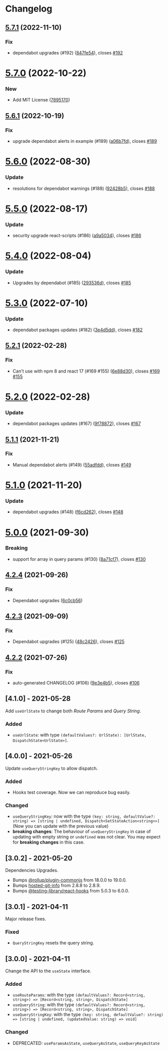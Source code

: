 # Changelog

## [5.7.1](https://github.com/baruchiro/use-route-as-state/compare/v5.7.0...v5.7.1) (2022-11-10)


### Fix

* dependabot upgrades (#192) ([847fe54](https://github.com/baruchiro/use-route-as-state/commit/847fe5449de5c406872c72ac3989980fa286e863)), closes [#192](https://github.com/baruchiro/use-route-as-state/issues/192)

# [5.7.0](https://github.com/baruchiro/use-route-as-state/compare/v5.6.1...v5.7.0) (2022-10-22)


### New

* Add MIT License ([7895170](https://github.com/baruchiro/use-route-as-state/commit/7895170fcedb058e4dc871b229e0cbe05d3da8d8))

## [5.6.1](https://github.com/baruchiro/use-route-as-state/compare/v5.6.0...v5.6.1) (2022-10-19)


### Fix

* upgrade dependabot alerts in example (#189) ([a06b7fd](https://github.com/baruchiro/use-route-as-state/commit/a06b7fd92754e6989447038fba857948e85c3a58)), closes [#189](https://github.com/baruchiro/use-route-as-state/issues/189)

# [5.6.0](https://github.com/baruchiro/use-route-as-state/compare/v5.5.0...v5.6.0) (2022-08-30)


### Update

* resolutions for dependabot warnings (#188) ([92428b5](https://github.com/baruchiro/use-route-as-state/commit/92428b56ea916623883a7b7a22d5ed2362fbcb4b)), closes [#188](https://github.com/baruchiro/use-route-as-state/issues/188)

# [5.5.0](https://github.com/baruchiro/use-route-as-state/compare/v5.4.0...v5.5.0) (2022-08-17)


### Update

* security upgrade react-scripts (#186) ([a9a5034](https://github.com/baruchiro/use-route-as-state/commit/a9a5034fcd6c79c7390245b9cebb8d595d4735a5)), closes [#186](https://github.com/baruchiro/use-route-as-state/issues/186)

# [5.4.0](https://github.com/baruchiro/use-route-as-state/compare/v5.3.0...v5.4.0) (2022-08-04)


### Update

* Upgrades by dependabot (#185) ([293536d](https://github.com/baruchiro/use-route-as-state/commit/293536d88f90fe4e8e0b693d74979941527a61bb)), closes [#185](https://github.com/baruchiro/use-route-as-state/issues/185)

# [5.3.0](https://github.com/baruchiro/use-route-as-state/compare/v5.2.1...v5.3.0) (2022-07-10)


### Update

* dependabot packages updates (#182) ([3e4d5dd](https://github.com/baruchiro/use-route-as-state/commit/3e4d5dd7bfbb01e096040fe06025c84cae1a044a)), closes [#182](https://github.com/baruchiro/use-route-as-state/issues/182)

## [5.2.1](https://github.com/baruchiro/use-route-as-state/compare/v5.2.0...v5.2.1) (2022-02-28)


### Fix

* Can't use with npm 8 and react 17 (#169 #155) ([6e88d30](https://github.com/baruchiro/use-route-as-state/commit/6e88d306b18100baa7b478202c92c8ba1e9d298e)), closes [#169](https://github.com/baruchiro/use-route-as-state/issues/169) [#155](https://github.com/baruchiro/use-route-as-state/issues/155)

# [5.2.0](https://github.com/baruchiro/use-route-as-state/compare/v5.1.1...v5.2.0) (2022-02-28)


### Update

* dependabot packages updates (#167) ([9f78872](https://github.com/baruchiro/use-route-as-state/commit/9f78872da517f6a63bea82ac0ea6e4f65a120a69)), closes [#167](https://github.com/baruchiro/use-route-as-state/issues/167)

## [5.1.1](https://github.com/baruchiro/use-route-as-state/compare/v5.1.0...v5.1.1) (2021-11-21)


### Fix

* Manual dependabot alerts (#149) ([55adfdd](https://github.com/baruchiro/use-route-as-state/commit/55adfdd7dbcdfdc1bcca25a7100628d7e7294546)), closes [#149](https://github.com/baruchiro/use-route-as-state/issues/149)

# [5.1.0](https://github.com/baruchiro/use-route-as-state/compare/v5.0.0...v5.1.0) (2021-11-20)


### Update

* dependabot upgrades (#148) ([f6cd262](https://github.com/baruchiro/use-route-as-state/commit/f6cd26241523e69f9a20b55af039619f520dead9)), closes [#148](https://github.com/baruchiro/use-route-as-state/issues/148)

# [5.0.0](https://github.com/baruchiro/use-route-as-state/compare/v4.2.4...v5.0.0) (2021-09-30)


### Breaking

* support for array in query params (#130) ([8a71cf7](https://github.com/baruchiro/use-route-as-state/commit/8a71cf71d7689e0adef9d7e588b10e489ea0f07a)), closes [#130](https://github.com/baruchiro/use-route-as-state/issues/130)

## [4.2.4](https://github.com/baruchiro/use-route-as-state/compare/v4.2.3...v4.2.4) (2021-09-26)


### Fix

* Dependabot upgrades ([6c0cb56](https://github.com/baruchiro/use-route-as-state/commit/6c0cb56cda204f40891a88f4e7033cc0451e02d3))

## [4.2.3](https://github.com/baruchiro/use-route-as-state/compare/v4.2.2...v4.2.3) (2021-09-09)


### Fix

* Dependabot upgrades (#125) ([48c2426](https://github.com/baruchiro/use-route-as-state/commit/48c2426006554fac8be6a872fe11c5610d33f1f2)), closes [#125](https://github.com/baruchiro/use-route-as-state/issues/125)

## [4.2.2](https://github.com/baruchiro/use-route-as-state/compare/v4.2.1...v4.2.2) (2021-07-26)


### Fix

* auto-generated CHANGELOG (#106) ([9e3e4b5](https://github.com/baruchiro/use-route-as-state/commit/9e3e4b5c98bbdb0669ccb8db1ac6e9fa63476ddd)), closes [#106](https://github.com/baruchiro/use-route-as-state/issues/106)

## [4.1.0] - 2021-05-28

Add `useUrlState` to change both *Route Params* and *Query String*.

### Added

- `useUrlState`: with type `(defaultValues?: UrlState): [UrlState, DispatchState<UrlState>]`.

## [4.0.0] - 2021-05-26

Update `useQueryStringKey` to allow dispatch.

### Added

- Hooks test coverage. Now we can reproduce bug easily.

### Changed

- `useQueryStringKey`: now with the type `(key: string, defaultValue?: string) => [string | undefined, Dispatch<SetStateAction<string>>]` (Now you can update with the previous value)
- **breaking changes**: The behaviour of `useQueryStringKey` in case of updating with empty string or `undefined` was not clear. You may expect for **breaking changes** in this case.

## [3.0.2] - 2021-05-20

Dependencies Upgrades.

- Bumps [@rollup/plugin-commonjs](https://github.com/rollup/plugins/tree/HEAD/packages/commonjs) from 18.0.0 to 19.0.0.
- Bumps [hosted-git-info](https://github.com/npm/hosted-git-info) from 2.8.8 to 2.8.9.
- Bumps [@testing-library/react-hooks](https://github.com/testing-library/react-hooks-testing-library) from 5.0.3 to 6.0.0.

## [3.0.1] - 2021-04-11
  
Major release fixes.

### Fixed

- `QueryStringKey` resets the query string.

## [3.0.0] - 2021-04-11

Change the API to the `useState` interface.

### Added

- `useRouteParams`: with the type `(defaultValues?: Record<string, string>) => [Record<string, string>, DispatchState]`
- `useQueryString`: with the type `(defaultValues?: Record<string, string>) => [Record<string, string>, DispatchState]`
- `useQueryStringKey`: with the type `(key: string, defaultValue?: string) => [string | undefined, (updatedValue: string) => void]`

### Changed

- DEPRECATED: `useParamsAsState`, `useQueryAsState`, `useQueryKeyAsState`
